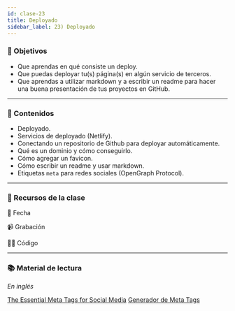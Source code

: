 ```yaml
---
id: clase-23
title: Deployado
sidebar_label: 23) Deployado
---
```


### 🏁 Objetivos

- Que aprendas en qué consiste un deploy.
- Que puedas deployar tu(s) página(s) en algún servicio de terceros.
- Que aprendas a utilizar markdown y a escribir un readme para hacer una buena presentación de tus proyectos en GitHub.

---

### 📝 Contenidos

- Deployado.
- Servicios de deployado (Netlify).
- Conectando un repositorio de Github para deployar automáticamente.
- Qué es un dominio y cómo conseguirlo.
- Cómo agregar un favicon.
- Cómo escribir un readme y usar markdown.
- Etiquetas `meta` para redes sociales (OpenGraph Protocol).

---

### 🚀 Recursos de la clase

📆 Fecha

📹 Grabación

👩‍💻 Código

---

### 📚 Material de lectura

_En inglés_

[The Essential Meta Tags for Social Media](https://css-tricks.com/essential-meta-tags-social-media/)
[Generador de Meta Tags](https://metatags.io/)
